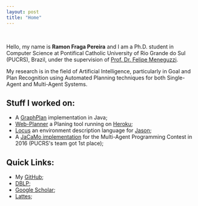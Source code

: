 ```yaml
---
layout: post
title: "Home"
---
```


<br>

Hello, my name is **Ramon Fraga Pereira** and I am a Ph.D. student in Computer Science at Pontifical Catholic University of Rio Grande do Sul (PUCRS), Brazil, under the supervision of [Prof. Dr. Felipe Meneguzzi](http://www.meneguzzi.eu/felipe/). 

My research is in the field of Artificial Intelligence, particularly in Goal and Plan Recognition using Automated Planning techniques for both Single-Agent and Multi-Agent Systems.

## Stuff I worked on:

- A [GraphPlan](https://github.com/pucrs-automated-planning/javagp) implementation in Java;
- [Web-Planner](http://web-planner.herokuapp.com/) a Planing tool running on [Heroku](https://www.heroku.com);
- [Locus](https://github.com/Maumagnaguagno/Locus) an environment description language for [Jason](http://jason.sourceforge.net/we);
- A [JaCaMo implementation](https://github.com/smart-pucrs/mapc2016-pucrs) for the Multi-Agent Programming Contest in 2016 (PUCRS's team got 1st place);

## Quick Links:

- My [GitHub](https://github.com/ramonpereira);
- [DBLP](http://dblp.uni-trier.de/pers/hc/p/Pereira:Ramon_Fraga);
- [Google Scholar](https://scholar.google.com.br/citations?user=9HRSVRgAAAAJ&hl=pt-BR);
- [Lattes](http://lattes.cnpq.br/1902571595925871);